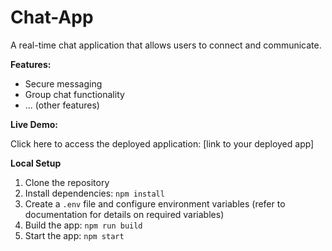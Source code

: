 # Chat-App

A real-time chat application that allows users to connect and communicate.

**Features:**

* Secure messaging
* Group chat functionality
* ... (other features)

**Live Demo:**

Click here to access the deployed application: [link to your deployed app]

**Local Setup**

1. Clone the repository
2. Install dependencies: `npm install`
3. Create a `.env` file and configure environment variables (refer to documentation for details on required variables)
4. Build the app: `npm run build`
5. Start the app: `npm start`
